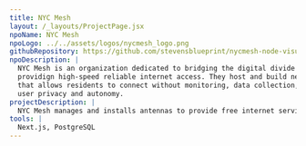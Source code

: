 ```yaml
---
title: NYC Mesh
layout: /_layouts/ProjectPage.jsx
npoName: NYC Mesh
npoLogo: ../../assets/logos/nycmesh_logo.png
githubRepository: https://github.com/stevensblueprint/nycmesh-node-visualizer
npoDescription: |
  NYC Mesh is an organization dedicated to bridging the digital divide in New York City by
  providign high-speed reliable internet access. They host and build neutral internet networks
  that allows residents to connect without monitoring, data collection, content blocking, preserving
  user privacy and autonomy.
projectDescription: |
  NYC Mesh manages and installs antennas to provide free internet service across the different boroughs in New York City. Each antenna produces an area of service availability called the sector lobe. The sector lobe points in the same direction as the antenna is directed; however, if the sector lobes of two different antennas overlap, they can cause interference, thereby reducing the service availability in the area. To manage this, we created a web application that lets NYC Mesh members modify the direction and frequencies of the antennas to verify that new installations do not break the service availability in certain areas.
tools: |
  Next.js, PostgreSQL
---
```

